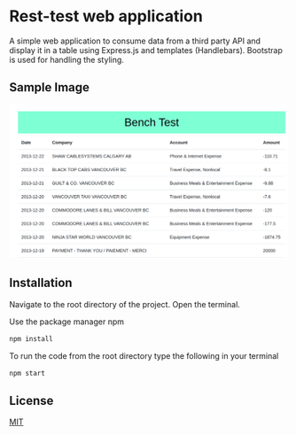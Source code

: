 # Rest-test web application
A simple web application to consume data from a third party API and display it in a table using Express.js and templates (Handlebars). Bootstrap is used for handling the styling.   

## Sample Image
![Screenshot](demo.png)


## Installation

Navigate to the root directory of the project. Open the terminal.

Use the package manager npm

```bash
npm install
```

To run the code from the root directory type the following in your terminal
```bash
npm start
```

## License
[MIT](https://choosealicense.com/licenses/mit/)

